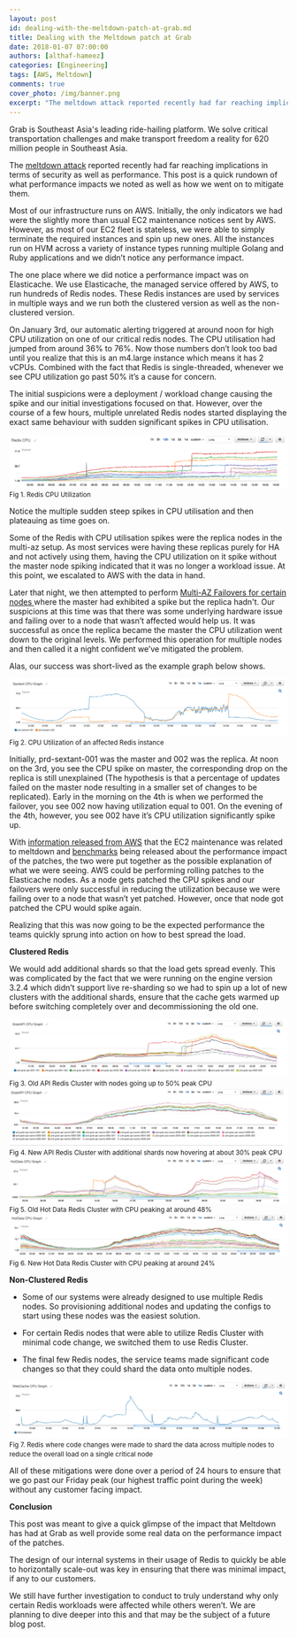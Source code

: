 ```yaml
---
layout: post
id: dealing-with-the-meltdown-patch-at-grab.md
title: Dealing with the Meltdown patch at Grab
date: 2018-01-07 07:00:00
authors: [althaf-hameez]
categories: [Engineering]
tags: [AWS, Meltdown]
comments: true
cover_photo: /img/banner.png
excerpt: "The meltdown attack reported recently had far reaching implications in terms of security as well as performance. This post is a quick rundown of what performance impacts we noted as well as how we went on to mitigate them."
---
```


Grab is Southeast Asia's leading ride-hailing platform. We solve critical transportation challenges and make transport freedom a reality for 620 million people in Southeast Asia.

The [meltdown attack](http://meltdownattack.com/) reported recently had far reaching implications in terms of security as well as performance. This post is a quick rundown of what performance impacts we noted as well as how we went on to mitigate them.

Most of our infrastructure runs on AWS. Initially, the only indicators we had were the slightly more than usual EC2 maintenance notices sent by AWS. However, as most of our EC2 fleet is stateless, we were able to simply terminate the required instances and spin up new ones. All the instances run on HVM across a variety of instance types running multiple Golang and Ruby applications and we didn’t notice any performance impact. 

The one place where we did notice a performance impact was on Elasticache. We use Elasticache, the managed service offered by AWS, to run hundreds of Redis nodes. These Redis instances are used by services in multiple ways and we run both the clustered version as well as the non-clustered version. 

On January 3rd, our automatic alerting triggered at around noon for high CPU utilization on one of our critical redis nodes. The CPU utilisation had jumped from around 36% to 76%. Now those numbers don’t look too bad until you realize that this is an m4.large instance which means it has 2 vCPUs. Combined with the fact that Redis is single-threaded, whenever we see CPU utilization go past 50% it’s a cause for concern.

The initial suspicions were a deployment / workload change causing the spike and our initial investigations focused on that. However, over the course of a few hours, multiple unrelated Redis nodes started displaying the exact same behaviour with sudden significant spikes in CPU utilisation.

<div class="post-image-section">
  <img alt="Fig 1. Redis CPU Utilization" src="/img/dealing-with-the-meltdown-patch-at-grab/redis-cpu.png">
  <small class="post-image-caption">Fig 1. Redis CPU Utilization</small>
</div>

Notice the multiple sudden steep spikes in CPU utilisation and then plateauing as time goes on.

Some of the Redis with CPU utilisation spikes were the replica nodes in the multi-az setup. As most services were having these replicas purely for HA and not actively using them, having the CPU utilization on it spike without the master node spiking indicated that it was no longer a workload issue. At this point, we escalated to AWS with the data in hand.

Later that night, we then attempted to perform [Multi-AZ Failovers for certain nodes ](https://docs.aws.amazon.com/AmazonElastiCache/latest/UserGuide/AutoFailover.html) where the master had exhibited a spike but the replica hadn't. Our suspicions at this time was that there was some underlying hardware issue and failing over to a node that wasn’t affected would help us. It was successful as once the replica became the master the CPU utilization went down to the original levels. We performed this operation for multiple nodes and then called it a night confident we’ve mitigated the problem.

Alas, our success was short-lived as the example graph below shows.

<div class="post-image-section">
  <img alt="Fig 2. CPU Utilization of an affected Redis instance" src="/img/dealing-with-the-meltdown-patch-at-grab/sextant-cpu.png">
  <small class="post-image-caption">Fig 2. CPU Utilization of an affected Redis instance</small>
</div>

Initially, prd-sextant-001 was the master and 002 was the replica. At noon on the 3rd, you see the CPU spike on master, the corresponding drop on the replica is still unexplained (The hypothesis is that a percentage of updates failed on the master node resulting in a smaller set of changes to be replicated). Early in the morning on the 4th is when we performed the failover, you see 002 now having utilization equal to 001. On the evening of the 4th, however, you see 002 have it’s CPU utilization significantly spike up. 

With [information released from AWS](https://aws.amazon.com/security/security-bulletins/AWS-2018-013/) that the EC2 maintenance was related to meltdown and [benchmarks](https://www.phoronix.com/scan.php?page=article&item=linux-415-x86pti&num=1) being released about the performance impact of the patches, the two were put together as the possible explanation of what we were seeing. AWS could be performing rolling patches to the Elasticache nodes. As a node gets patched the CPU spikes and our failovers were only successful in reducing the utilization because we were failing over to a node that wasn’t yet patched. However, once that node got patched the CPU would spike again. 

Realizing that this was now going to be the expected performance the teams quickly sprung into action on how to best spread the load. 

**Clustered Redis**

We would add additional shards so that the load gets spread evenly. This was complicated by the fact that we were running on the engine version 3.2.4 which didn’t support live re-sharding so we had to spin up a lot of new clusters with the additional shards, ensure that the cache gets warmed up before switching completely over and decommissioning the old one. 

<div class="post-image-section">
  <img alt="Fig 3. Old API Redis Cluster with nodes going up to 50% peak CPU" src="/img/dealing-with-the-meltdown-patch-at-grab/grab-api-cpu.png">
  <small class="post-image-caption">Fig 3. Old API Redis Cluster with nodes going up to 50% peak CPU</small>
</div>

<div class="post-image-section">
  <img alt="Fig 4. New API Redis Cluster with additional shards now hovering at about 30% peak CPU" src="/img/dealing-with-the-meltdown-patch-at-grab/grab-api-cpu-2.png">
  <small class="post-image-caption">Fig 4. New API Redis Cluster with additional shards now hovering at about 30% peak CPU</small>
</div>

<div class="post-image-section">
  <img alt="Fig 5. Old Hot Data Redis Cluster with CPU peaking at around 48%" src="/img/dealing-with-the-meltdown-patch-at-grab/hot-data-cpu.png">
  <small class="post-image-caption">Fig 5. Old Hot Data Redis Cluster with CPU peaking at around 48%</small>
</div>

<div class="post-image-section">
  <img alt="Fig 6. New Hot Data Redis Cluster with CPU peaking at around 24%" src="/img/dealing-with-the-meltdown-patch-at-grab/hot-data-cpu-2.png">
  <small class="post-image-caption">Fig 6. New Hot Data Redis Cluster with CPU peaking at around 24%</small>
</div>

**Non-Clustered Redis**

* Some of our systems were already designed to use multiple Redis nodes. So provisioning additional nodes and updating the configs to start using these nodes was the easiest solution. 

* For certain Redis nodes that were able to utilize Redis Cluster with minimal code change, we switched them to use Redis Cluster.

* The final few Redis nodes, the service teams made significant code changes so that they could shard the data onto multiple nodes.

<div class="post-image-section">
  <img alt="Fig 7. Redis where code changes were made to shard the data across multiple nodes to reduce the overall load on a single critical node" src="/img/dealing-with-the-meltdown-patch-at-grab/web-cache.png">
  <small class="post-image-caption">Fig 7. Redis where code changes were made to shard the data across multiple nodes to reduce the overall load on a single critical node</small>
</div>

All of these mitigations were done over a period of 24 hours to ensure that we go past our Friday peak (our highest traffic point during the week) without any customer facing impact. 

**Conclusion**

This post was meant to give a quick glimpse of the impact that Meltdown has had at Grab as well provide some real data on the performance impact of the patches.

The design of our internal systems in their usage of Redis to quickly be able to horizontally scale-out was key in ensuring that there was minimal impact, if any to our customers.

We still have further investigation to conduct to truly understand why only certain Redis workloads were affected while others weren’t. We are planning to dive deeper into this and that may be the subject of a future blog post. 

